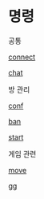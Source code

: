 # 명령

공통

[connect](./connect-ac3f83db-e2a9-4c1e-9c8e-669c5ce3ccd3.md)

[chat](./chat-2d8a52af-0de3-4702-af78-dd4a1f6d8b0f.md)

방 관리

[conf](./conf-68d249a3-6e5f-4e09-ae4e-d0c328b55770.md)

[ban](./ban-c5553c33-b514-440e-8041-4b40305bf822.md)

[start](./start-b7b4b3ba-7720-44ea-89bc-5a625f5e2d25.md)

게임 관련

[move](./move-e768c1f4-cc50-491c-955c-1776351fd20e.md)

[gg](./gg-081f0e75-97b2-4eff-8a28-ef8dfa3bd3d1.md)